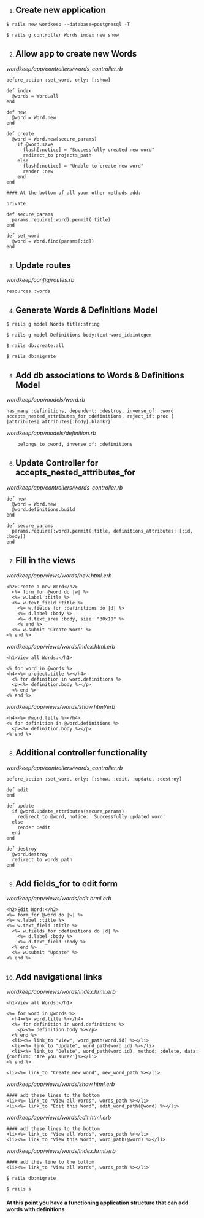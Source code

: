 1. ## Create new application  

`$ rails new wordkeep --database=postgresql -T`  

`$ rails g controller Words index new show`  

2. ## Allow app to create new Words  

_wordkeep/app/controllers/words_controller.rb_  

```
before_action :set_word, only: [:show]

def index  
  @words = Word.all  
end  

def new  
  @word = Word.new  
end  

def create  
  @word = Word.new(secure_params)  
    if @word.save  
      flash[:notice] = "Successfully created new word"  
      redirect_to projects_path  
    else
      flash[:notice] = "Unable to create new word"  
      render :new  
    end  
end  

#### At the bottom of all your other methods add:  

private

def secure_params
  params.require(:word).permit(:title)
end  

def set_word  
  @word = Word.find(params[:id])
end  
```  

3. ## Update routes  

_wordkeep/config/routes.rb_  

`resources :words`  

4. ## Generate Words & Definitions Model

```
$ rails g model Words title:string  

$ rails g model Definitions body:text word_id:integer  

$ rails db:create:all  

$ rails db:migrate  
```  

5. ## Add db associations to Words & Definitions Model  

_wordkeep/app/models/word.rb_  

```
has_many :definitions, dependent: :destroy, inverse_of: :word  
accepts_nested_attributes_for :definitions, reject_if: proc { |attributes| attributes[:body].blank?}  
```
_wordkeep/app/models/definition.rb_  

```
	belongs_to :word, inverse_of: :definitions  
```

6. ## Update Controller for accepts_nested_attributes_for  

_wordkeep/app/controllers/words_controller.rb_  

```
def new  
  @word = Word.new  
  @word.definitions.build  
end  

def secure_params  
  params.require(:word).permit(:title, definitions_attributes: [:id, :body])  
end  
```  

7. ## Fill in the views  

_wordkeep/app/views/words/new.html.erb_  

```
<h2>Create a new Word</h2>  
  <%= form_for @word do |w| %>  
  <%= w.label :title %>  
  <%= w.text_field :title %>  
    <%= w.fields_for :definitions do |d| %>  
    <%= d.label :body %>  
    <%= d.text_area :body, size: "30x10" %>  
    <% end %>  
  <%= w.submit 'Create Word' %>  
<% end %>  
```  
  
_wordkeep/app/views/words/index.html.erb_  

```
<h1>View all Words:</h1>  

<% for word in @words %>  
<h4><%= project.title %></h4>  
  <% for definition in word.definitions %>  
  <p><%= definition.body %></p>  
  <% end %>  
<% end %>  
```  

_wordkeep/app/views/words/show.html/erb_  

```
<h4><%= @word.title %></h4>  
<% for definition in @word.definitions %>  
  <p><%= definition.body %></p>  
<% end %>  
```
8. ## Additional controller functionality  

_wordkeep/app/controllers/words_controller.rb_  

```
before_action :set_word, only: [:show, :edit, :update, :destroy]  

def edit  
end  

def update  
  if @word.update_attributes(secure_params)  
    redirect_to @word, notice: 'Successfully updated word'  
  else  
    render :edit  
  end  
end  

def destroy  
  @word.destroy  
  redirect_to words_path  
end  
```  

9. ## Add fields_for to edit form  

_wordkeep/app/views/words/edit.hrml.erb_  

```
<h2>Edit Word:</h2>  
<%= form_for @word do |w| %>  
<%= w.label :title %>  
<%= w.text_field :title %>  
  <%= w.fields_for :definitions do |d| %>  
    <%= d.label :body %>  
    <%= d.text_field :body %>  
  <% end %>  
  <%= w.submit "Update" %>  
<% end %>  
```   

10. ## Add navigational links  

_wordkeep/app/views/words/index.hrml.erb_  

```
<h1>View all Words:</h1>  

<%= for word in @words %>  
  <h4><%= word.title %></h4>  
  <%= for definition in word.definitions %>  
    <p><%= definition.body %></p>  
  <% end %>  
  <li><%= link_to "View", word_path(word.id) %></li>  
  <li><%= link_to "Update", word_path(word.id) %></li>  
  <li><%= link_to "Delete", word_path(word.id), method: :delete, data: {confirm: 'Are you sure?'}%></li>  
<% end %>  

<li><%= link_to "Create new word", new_word_path %></li>  

```  

_wordkeep/app/views/words/show.html.erb_  

```
#### add these lines to the bottom  
<li><%= link_to "View all Words", words_path %></li>  
<li><%= link_to "Edit this Word", edit_word_path(@word) %></li>  
```  

_wordkeep/app/views/words/edit.html.erb_  

```
#### add these lines to the bottom  
<li><%= link_to "View all Words", words_path %></li>  
<li><%= link_to "View this Word", word_path(@word) %></li>  
```  

_wordkeep/app/views/words/index.hrml.erb_  

```
#### add this line to the bottom	  
<li><%= link_to "View all Words", words_path %></li>  
```  


`$ rails db:migrate`  

`$ rails s`  


#### At this point you have a functioning application structure that can add words with definitions